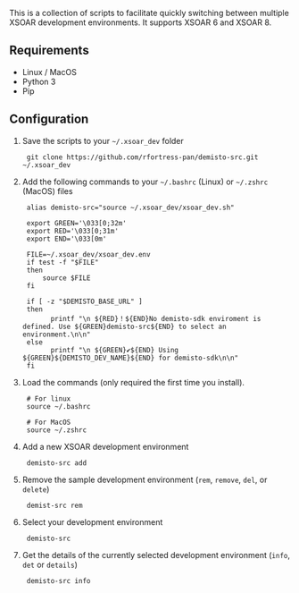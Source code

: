 This is a collection of scripts to facilitate quickly switching between multiple XSOAR development environments. It supports XSOAR 6 and XSOAR 8.  

## Requirements

- Linux / MacOS
 - Python 3
 - Pip

## Configuration

1. Save the scripts to your `~/.xsoar_dev` folder
		
		git clone https://github.com/rfortress-pan/demisto-src.git ~/.xsoar_dev

2. Add the following commands to your `~/.bashrc` (Linux) or `~/.zshrc` (MacOS) files

		alias demisto-src="source ~/.xsoar_dev/xsoar_dev.sh"

		export GREEN='\033[0;32m'
		export RED='\033[0;31m'
		export END='\033[0m'

		FILE=~/.xsoar_dev/xsoar_dev.env
		if test -f "$FILE"
		then
		    source $FILE
		fi

		if [ -z "$DEMISTO_BASE_URL" ]
		then
		      printf "\n ${RED}！${END}No demisto-sdk enviroment is defined. Use ${GREEN}demisto-src${END} to select an environment.\n\n"
		else
		      printf "\n ${GREEN}✔${END} Using ${GREEN}${DEMISTO_DEV_NAME}${END} for demisto-sdk\n\n"
		fi

3. Load the commands (only required the first time you install).

		# For linux
		source ~/.bashrc

		# For MacOS
		source ~/.zshrc

4. Add a new XSOAR development environment

		demisto-src add

5. Remove the sample development environment (`rem`, `remove`, `del`, or `delete`)

		demist-src rem

6. Select your development environment

		demisto-src

7. Get the details of the currently selected development environment (`info`, `det` or `details`)

		demisto-src info
